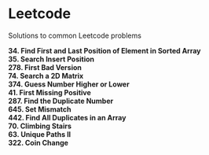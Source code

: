 # Leetcode
Solutions to common Leetcode problems

**34. Find First and Last Position of Element in Sorted Array**</br>
**35. Search Insert Position**</br>
**278. First Bad Version**</br>
**74. Search a 2D Matrix**<br/>
**374. Guess Number Higher or Lower**<br/>
**41. First Missing Positive**<br/>
**287. Find the Duplicate Number**<br/>
**645. Set Mismatch**<br/>
**442. Find All Duplicates in an Array**<br/>
**70. Climbing Stairs**<br/>
**63. Unique Paths II**<br/>
**322. Coin Change**
